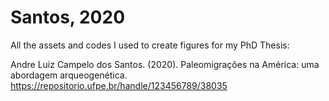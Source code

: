 # Santos, 2020

All the assets and codes I used to create figures for my PhD Thesis:

Andre Luiz Campelo dos Santos. (2020). Paleomigrações na América: uma abordagem arqueogenética. https://repositorio.ufpe.br/handle/123456789/38035
